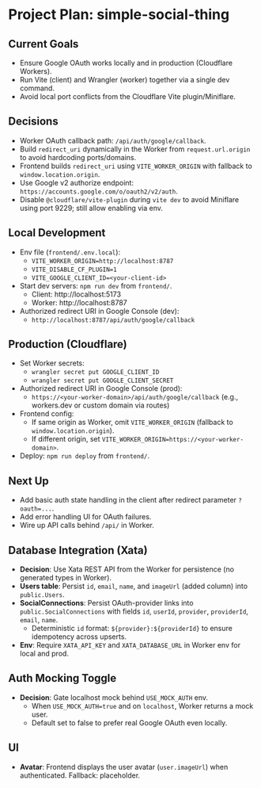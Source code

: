 # Project Plan: simple-social-thing

## Current Goals
- Ensure Google OAuth works locally and in production (Cloudflare Workers).
- Run Vite (client) and Wrangler (worker) together via a single dev command.
- Avoid local port conflicts from the Cloudflare Vite plugin/Miniflare.

## Decisions
- Worker OAuth callback path: `/api/auth/google/callback`.
- Build `redirect_uri` dynamically in the Worker from `request.url.origin` to avoid hardcoding ports/domains.
- Frontend builds `redirect_uri` using `VITE_WORKER_ORIGIN` with fallback to `window.location.origin`.
- Use Google v2 authorize endpoint: `https://accounts.google.com/o/oauth2/v2/auth`.
- Disable `@cloudflare/vite-plugin` during `vite dev` to avoid Miniflare using port 9229; still allow enabling via env.

## Local Development
- Env file (`frontend/.env.local`):
  - `VITE_WORKER_ORIGIN=http://localhost:8787`
  - `VITE_DISABLE_CF_PLUGIN=1`
  - `VITE_GOOGLE_CLIENT_ID=<your-client-id>`
- Start dev servers: `npm run dev` from `frontend/`.
  - Client: http://localhost:5173
  - Worker: http://localhost:8787
- Authorized redirect URI in Google Console (dev):
  - `http://localhost:8787/api/auth/google/callback`

## Production (Cloudflare)
- Set Worker secrets:
  - `wrangler secret put GOOGLE_CLIENT_ID`
  - `wrangler secret put GOOGLE_CLIENT_SECRET`
- Authorized redirect URI in Google Console (prod):
  - `https://<your-worker-domain>/api/auth/google/callback` (e.g., workers.dev or custom domain via routes)
- Frontend config:
  - If same origin as Worker, omit `VITE_WORKER_ORIGIN` (fallback to `window.location.origin`).
  - If different origin, set `VITE_WORKER_ORIGIN=https://<your-worker-domain>`.
- Deploy: `npm run deploy` from `frontend/`.

## Next Up
- Add basic auth state handling in the client after redirect parameter `?oauth=...`.
- Add error handling UI for OAuth failures.
- Wire up API calls behind `/api/` in Worker.

## Database Integration (Xata)
- **Decision**: Use Xata REST API from the Worker for persistence (no generated types in Worker).
- **Users table**: Persist `id`, `email`, `name`, and `imageUrl` (added column) into `public.Users`.
- **SocialConnections**: Persist OAuth-provider links into `public.SocialConnections` with fields `id`, `userId`, `provider`, `providerId`, `email`, `name`.
  - Deterministic `id` format: `${provider}:${providerId}` to ensure idempotency across upserts.
- **Env**: Require `XATA_API_KEY` and `XATA_DATABASE_URL` in Worker env for local and prod.

## Auth Mocking Toggle
- **Decision**: Gate localhost mock behind `USE_MOCK_AUTH` env.
  - When `USE_MOCK_AUTH=true` and on `localhost`, Worker returns a mock user.
  - Default set to false to prefer real Google OAuth even locally.

## UI
- **Avatar**: Frontend displays the user avatar (`user.imageUrl`) when authenticated. Fallback: placeholder.

